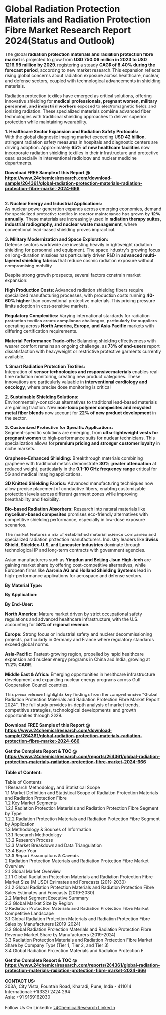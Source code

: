 <h1>Global Radiation Protection Materials and Radiation Protection Fibre Market Research Report 2024(Status and Outlook)</h1><p>The global <strong>radiation protection materials and radiation protection fibre market</strong> is projected to grow from <strong>USD 750.06 million in 2023 to USD 1216.95 million by 2029</strong>, registering a steady <strong>CAGR of 8.40% during the forecast period</strong>, according to new market research. This expansion reflects rising global concerns about radiation exposure across healthcare, nuclear, and defense sectors, coupled with technological advancements in shielding materials.</p><p>Radiation protection textiles have emerged as critical solutions, offering innovative shielding for <strong>medical professionals, pregnant women, military personnel, and industrial workers</strong> exposed to electromagnetic fields and ionizing radiation. These specialized materials combine advanced fiber technologies with traditional shielding approaches to deliver superior protection while maintaining wearability.</p><p><strong>1. Healthcare Sector Expansion and Radiation Safety Protocols:</strong><br>
With the global diagnostic imaging market exceeding <strong>USD 42 billion</strong>, stringent radiation safety measures in hospitals and diagnostic centers are driving adoption. Approximately <strong>65% of new healthcare facilities</strong> now incorporate radiation shielding textiles in their infrastructure and protective gear, especially in interventional radiology and nuclear medicine departments.</p><div><b>Download FREE Sample of this Report @ 
            <a href="https://www.24chemicalresearch.com/download-sample/264361/global-radiation-protection-materials-radiation-protection-fibre-market-2024-666">
            https://www.24chemicalresearch.com/download-sample/264361/global-radiation-protection-materials-radiation-protection-fibre-market-2024-666</a></b></div><br><p><strong>2. Nuclear Energy and Industrial Applications:</strong><br>
As nuclear power generation expands across emerging economies, demand for specialized protective textiles in reactor maintenance has grown by <strong>12% annually</strong>. These materials are increasingly used in <strong>radiation therapy suites, industrial radiography, and nuclear waste management</strong>, where conventional lead-based shielding proves impractical.</p><p><strong>3. Military Modernization and Space Exploration:</strong><br>
Defense sectors worldwide are investing heavily in lightweight radiation shielding for personnel and equipment. The space industry's growing focus on long-duration missions has particularly driven R&amp;D in <strong>advanced multi-layered shielding fabrics</strong> that reduce cosmic radiation exposure without compromising mobility.</p><p>Despite strong growth prospects, several factors constrain market expansion:</p><p><strong>High Production Costs:</strong> Advanced radiation shielding fibers require specialized manufacturing processes, with production costs running <strong>40-60% higher</strong> than conventional protective materials. This pricing pressure limits adoption in cost-sensitive markets.</p><p><strong>Regulatory Complexities:</strong> Varying international standards for radiation protection textiles create compliance challenges, particularly for suppliers operating across <strong>North America, Europe, and Asia-Pacific</strong> markets with differing certification requirements.</p><p><strong>Material Performance Trade-offs:</strong> Balancing shielding effectiveness with wearer comfort remains an ongoing challenge, as <strong>78% of end-users</strong> report dissatisfaction with heavyweight or restrictive protective garments currently available.</p><p><strong>1. Smart Radiation Protection Textiles:</strong><br>
Integration of <strong>sensor technologies and responsive materials</strong> enables real-time radiation monitoring, creating new product categories. These innovations are particularly valuable in <strong>interventional cardiology and oncology</strong>, where precise dose monitoring is critical.</p><p><strong>2. Sustainable Shielding Solutions:</strong><br>
Environmentally-conscious alternatives to traditional lead-based materials are gaining traction. New <strong>non-toxic polymer composites and recycled metal fiber blends</strong> now account for <strong>22% of new product development</strong> in the sector.</p><p><strong>3. Customized Protection for Specific Applications:</strong><br>
Segment-specific solutions are emerging, from <strong>ultra-lightweight vests for pregnant women</strong> to high-performance suits for nuclear technicians. This specialization allows for <strong>premium pricing and stronger customer loyalty</strong> in niche markets.</p><p><strong>Graphene-Enhanced Shielding:</strong> Breakthrough materials combining graphene with traditional metals demonstrate <strong>30% greater attenuation</strong> at reduced weight, particularly in the <strong>0.1-10 GHz frequency range</strong> critical for 5G and medical imaging applications.</p><p><strong>3D Knitted Shielding Fabrics:</strong> Advanced manufacturing techniques now allow precise placement of conductive fibers, enabling customizable protection levels across different garment zones while improving breathability and flexibility.</p><p><strong>Bio-based Radiation Absorbers:</strong> Research into natural materials like <strong>mycelium-based composites</strong> promises eco-friendly alternatives with competitive shielding performance, especially in low-dose exposure scenarios.</p><p>The market features a mix of established material science companies and specialized radiation protection manufacturers. Industry leaders like <strong>Swiss Shield, Shieldex-U.S, and Lancaster Industries</strong> dominate through technological IP and long-term contracts with government agencies.</p><p>Asian manufacturers such as <strong>Yingdun and Beijing Jlsun High-tech</strong> are gaining market share by offering cost-competitive alternatives, while European firms like <strong>Aaronia AG and Holland Shielding Systems</strong> lead in high-performance applications for aerospace and defense sectors.</p><p><strong>By Material Type:</strong></p><p><strong>By Application:</strong></p><p><strong>By End-User:</strong></p><p><strong>North America:</strong> Mature market driven by strict occupational safety regulations and advanced healthcare infrastructure, with the U.S. accounting for <strong>58% of regional revenue</strong>.</p><p><strong>Europe:</strong> Strong focus on industrial safety and nuclear decommissioning projects, particularly in Germany and France where regulatory standards exceed global norms.</p><p><strong>Asia-Pacific:</strong> Fastest-growing region, propelled by rapid healthcare expansion and nuclear energy programs in China and India, growing at <strong>11.2% CAGR</strong>.</p><p><strong>Middle East &amp; Africa:</strong> Emerging opportunities in healthcare infrastructure development and expanding nuclear energy programs across Gulf Cooperation Council countries.</p><p>This press release highlights key findings from the comprehensive "Global Radiation Protection Materials and Radiation Protection Fibre Market Report 2024". The full study provides in-depth analysis of market trends, competitive strategies, technological developments, and growth opportunities through 2029.</p><div><b>Download FREE Sample of this Report @ 
            <a href="https://www.24chemicalresearch.com/download-sample/264361/global-radiation-protection-materials-radiation-protection-fibre-market-2024-666">
            https://www.24chemicalresearch.com/download-sample/264361/global-radiation-protection-materials-radiation-protection-fibre-market-2024-666</a></b></div><br><div><b>Get the Complete Report & TOC @ 
            <a href="https://www.24chemicalresearch.com/reports/264361/global-radiation-protection-materials-radiation-protection-fibre-market-2024-666">
            https://www.24chemicalresearch.com/reports/264361/global-radiation-protection-materials-radiation-protection-fibre-market-2024-666</a></b></div><br>
            <b>Table of Content:</b><p>Table of Contents<br />
1 Research Methodology and Statistical Scope<br />
1.1 Market Definition and Statistical Scope of Radiation Protection Materials and Radiation Protection Fibre<br />
1.2 Key Market Segments<br />
1.2.1 Radiation Protection Materials and Radiation Protection Fibre Segment by Type<br />
1.2.2 Radiation Protection Materials and Radiation Protection Fibre Segment by Application<br />
1.3 Methodology & Sources of Information<br />
1.3.1 Research Methodology<br />
1.3.2 Research Process<br />
1.3.3 Market Breakdown and Data Triangulation<br />
1.3.4 Base Year<br />
1.3.5 Report Assumptions & Caveats<br />
2 Radiation Protection Materials and Radiation Protection Fibre Market Overview<br />
2.1 Global Market Overview<br />
2.1.1 Global Radiation Protection Materials and Radiation Protection Fibre Market Size (M USD) Estimates and Forecasts (2019-2030)<br />
2.1.2 Global Radiation Protection Materials and Radiation Protection Fibre Sales Estimates and Forecasts (2019-2030)<br />
2.2 Market Segment Executive Summary<br />
2.3 Global Market Size by Region<br />
3 Radiation Protection Materials and Radiation Protection Fibre Market Competitive Landscape<br />
3.1 Global Radiation Protection Materials and Radiation Protection Fibre Sales by Manufacturers (2019-2024)<br />
3.2 Global Radiation Protection Materials and Radiation Protection Fibre Revenue Market Share by Manufacturers (2019-2024)<br />
3.3 Radiation Protection Materials and Radiation Protection Fibre Market Share by Company Type (Tier 1, Tier 2, and Tier 3)<br />
3.4 Global Radiation Protection Materials and Radiation Protection F</p><div><b>Get the Complete Report & TOC @ 
            <a href="https://www.24chemicalresearch.com/reports/264361/global-radiation-protection-materials-radiation-protection-fibre-market-2024-666">
            https://www.24chemicalresearch.com/reports/264361/global-radiation-protection-materials-radiation-protection-fibre-market-2024-666</a></b></div><br><b>CONTACT US:</b><br>
            203A, City Vista, Fountain Road, Kharadi, Pune, India - 411014<br>
            International: +1(332) 2424 294<br>
            Asia: +91 9169162030 <br><br>
            Follow Us On LinkedIn: <a href="https://www.linkedin.com/company/24chemicalresearch/">24ChemicalResearch LinkedIn</a>
